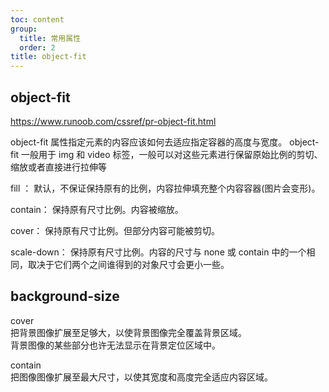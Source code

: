 ```yaml
---
toc: content
group:
  title: 常用属性
  order: 2
title: object-fit
---
```


## object-fit

https://www.runoob.com/cssref/pr-object-fit.html

object-fit 属性指定元素的内容应该如何去适应指定容器的高度与宽度。
object-fit 一般用于 img 和 video 标签，一般可以对这些元素进行保留原始比例的剪切、缩放或者直接进行拉伸等

fill ： 默认，不保证保持原有的比例，内容拉伸填充整个内容容器(图片会变形)。

contain： 保持原有尺寸比例。内容被缩放。

cover： 保持原有尺寸比例。但部分内容可能被剪切。

scale-down： 保持原有尺寸比例。内容的尺寸与 none 或 contain 中的一个相同，取决于它们两个之间谁得到的对象尺寸会更小一些。

## background-size

cover<br/>
把背景图像扩展至足够大，以使背景图像完全覆盖背景区域。<br/>
背景图像的某些部分也许无法显示在背景定位区域中。<br/>

contain<br/>
把图像图像扩展至最大尺寸，以使其宽度和高度完全适应内容区域。<br/>
